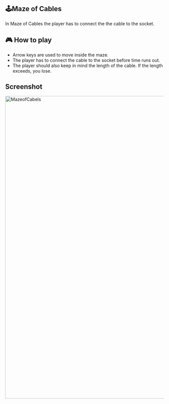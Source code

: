 ## 🕹️Maze of Cables
In Maze of Cables the player has to connect the the cable to the socket.

## 🎮 How to play
 - Arrow keys are used to move inside the maze.
 - The player has to connect the cable to the socket before time runs out.
 - The player should also keep in mind the length of the cable. If the length exceeds, you lose.

## Screenshot

<img width="960" alt="MazeofCabels" src="https://github.com/VSatwika/GameZonefork/assets/112561024/245ef21c-794a-40a8-9d21-070c076fdf56">

